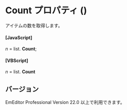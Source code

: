 # Count プロパティ ()

アイテムの数を取得します。

#### \[JavaScript\]

_n_ =
list. **Count**;

#### \[VBScript\]

_n_ =
list. **Count**

## バージョン

EmEditor Professional Version 22.0 以上で利用できます。